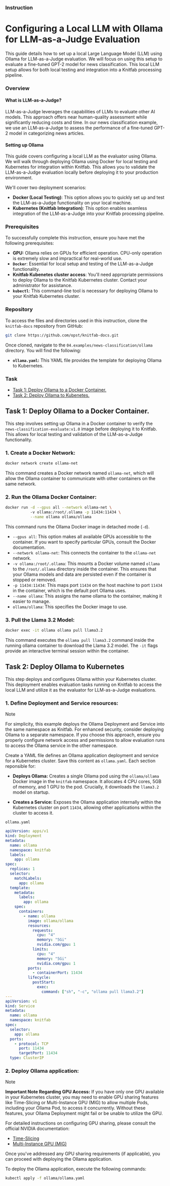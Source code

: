 ### Instruction
# Configuring a Local LLM with Ollama for LLM-as-a-Judge Evaluation
This guide details how to set up a local Large Language Model (LLM) using Ollama for LLM-as-a-Judge evaluation. We will focus on using this setup to evaluate a fine-tuned GPT-2 model for news classification. This local LLM setup allows for both local testing and integration into a Knitfab processing pipeline.

### Overview
#### What is LLM-as-a-Judge?
LLM-as-a-Judge leverages the capabilities of LLMs to evaluate other AI models. This approach offers near human-quality assessment while significantly reducing costs and time. In our news classification example, we use an LLM-as-a-Judge to assess the performance of a fine-tuned GPT-2 model in categorizing news articles.

#### Setting up Ollama
This guide covers configuring a local LLM as the evaluator using Ollama.  We will walk through deploying Ollama using Docker for local testing and Kubernetes for integration within Knitfab.  This allows you to validate the LLM-as-a-Judge evaluation locally before deploying it to your production environment.

We'll cover two deployment scenarios:

- **Docker (Local Testing)**: This option allows you to quickly set up and test the LLM-as-a-Judge functionality on your local machine.
- **Kubernetes (Knitfab Integration)**: This option enables seamless integration of the LLM-as-a-Judge into your Knitfab processing pipeline.

### Prerequisites
To successfully complete this instruction, ensure you have met the following prerequisites:

- **GPU:** Ollama relies on GPUs for efficient operation.  CPU-only operation is extremely slow and impractical for real-world use.
- **`Docker`**: Essential for local setup and testing of the LLM-as-a-Judge functionality.
- **Knitfab Kubenetes cluster access**: You'll need appropriate permissions to deploy Ollama to the Knitfab Kubernetes cluster. Contact your administrator for assistance.
- **`kubectl`**: This command-line tool is necessary for deploying Ollama to your Knitfab Kubernetes cluster.

### Repository
To access the files and directories used in this instruction, clone the `knitfab-docs` repository from GitHub:
```bash
git clone https://github.com/opst/knitfab-docs.git
```
Once cloned, navigate to the `04.examples/news-classification/ollama` directory. You will find the following:
- **`ollama.yaml`:** This YAML file provides the template for deploying Ollama to Kubernetes.

### Task
- [Task 1: Deploy Ollama to a Docker Container.](#step-1-deploy-ollama-app-to-docker-container)
- [Task 2: Deploy Ollama to Kubenetes.](#step-2-deploy-ollama-app-to-kubenetes)

## Task 1: Deploy Ollama to a Docker Container.
This step involves setting up Ollama in a Docker container to verify the `news-classification-evaluate:v1.0` image before deploying it to Knitfab. This allows for local testing and validation of the LLM-as-a-Judge functionality.

### 1. Create a Docker Network:
```bash
docker network create ollama-net
```
This command creates a Docker network named `ollama-net`, which will allow the Ollama container to communicate with other containers on the same network.

### 2. Run the Ollama Docker Container:
```bash
docker run -d --gpus all --network ollama-net \ 
           -v ollama:/root/.ollama -p 11434:11434 \
           --name ollama ollama/ollama
```
This command runs the Ollama Docker image in detached mode (`-d`).

- `--gpus all`: This option makes all available GPUs accessible to the container. If you want to specify particular GPUs, consult the Docker documentation.
- `--network ollama-net`: This connects the container to the `ollama-net` network.
- `-v ollama:/root/.ollama`: This mounts a Docker volume named `ollama` to the `/root/.ollama` directory inside the container. This ensures that your Ollama models and data are persisted even if the container is stopped or removed.
- `-p 11434:11434`: This maps port `11434` on the host machine to port `11434` in the container, which is the default port Ollama uses.
- `--name ollama`: This assigns the name ollama to the container, making it easier to manage.
- `ollama/ollama`: This specifies the Docker image to use.

### 3. Pull the Llama 3.2 Model:
```bash
docker exec -it ollama ollama pull llama3.2
```
This command executes the `ollama pull llama3.2` command inside the running ollama container to download the Llama 3.2 model.  The `-it` flags provide an interactive terminal session within the container.

## Task 2: Deploy Ollama to Kubernetes
This step deploys and configures Ollama within your Kubernetes cluster. This deployment enables evaluation tasks running on Knitfab to access the local LLM and utilize it as the evaluator for LLM-as-a-Judge evaluations.

### 1. Define Deployment and Service resources:
> [!Note]
>
> For simplicity, this example deploys the Ollama Deployment and Service into the same namespace as Knitfab.
> For enhanced security, consider deploying Ollama to a separate namespace. If you choose this approach, ensure you properly configure network access and permissions to allow evaluation runs to access the Ollama service in the other namespace.

Create a YAML file defines an Ollama application deployment and service for a Kubernetes cluster.  Save this content as `ollama.yaml`. Each section reponsible for:
- **Deploys Ollama:** Creates a single Ollama pod using the `ollama/ollama` Docker image in the `knitfab` namespace.  It allocates 4 CPU cores, 5GB of memory, and 1 GPU to the pod.  Crucially, it downloads the `llama3.2` model on startup.

- **Creates a Service:** Exposes the Ollama application internally within the Kubernetes cluster on port `11434`, allowing other applications within the cluster to access it.

`ollama.yaml`

```YAML
apiVersion: apps/v1
kind: Deployment
metadata:
  name: ollama
  namespace: knitfab
  labels:
    app: ollama
spec:
  replicas: 1
  selector:
    matchLabels:
      app: ollama
  template:
    metadata:
      labels:
        app: ollama
    spec:
      containers:
        - name: ollama
          image: ollama/ollama
          resources:
            requests:
              cpu: "4"
              memory: "5Gi"
              nvidia.com/gpu: 1
            limits:
              cpu: "4"
              memory: "5Gi"
              nvidia.com/gpu: 1
          ports:
            - containerPort: 11434
          lifecycle:
            postStart:
              exec:
                command: ["sh", "-c", "ollama pull llama3.2"]
---
apiVersion: v1
kind: Service
metadata:
  name: ollama
  namespace: knitfab
spec:
  selector:
    app: ollama
  ports:
    - protocol: TCP
      port: 11434
      targetPort: 11434
  type: ClusterIP
```

### 2. Deploy Ollama application:
> [!Note]
> 
> **Important Note Regarding GPU Access:** If you have only one GPU available in your Kubernetes cluster, you may need to enable GPU sharing features like Time-Slicing or Multi-Instance GPU (MIG) to allow multiple Pods, including your Ollama Pod, to access it concurrently.  Without these features, your Ollama Deployment might fail or be unable to utilize the GPU.
>
> For detailed instructions on configuring GPU sharing, please consult the official NVIDIA documentation:
>
> - [Time-Slicing](https://docs.nvidia.com/datacenter/cloud-native/gpu-operator/latest/gpu-sharing.html)
> - [Multi-Instance GPU (MIG)](https://docs.nvidia.com/datacenter/cloud-native/gpu-operator/latest/gpu-operator-mig.html)
>
> Once you've addressed any GPU sharing requirements (if applicable), you can proceed with deploying the Ollama application.

To deploy the Ollama application, execute the following commands:
```bash
kubectl apply -f ollama/ollama.yaml
```